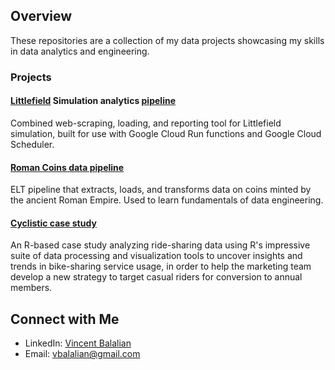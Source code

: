 ## Overview

These repositories are a collection of my data projects showcasing my skills in data analytics and engineering.

### Projects

#### [Littlefield](https://responsive.net/littlefield.html) Simulation analytics [pipeline](https://github.com/vbalalian/littlefield)

Combined web-scraping, loading, and reporting tool for Littlefield simulation, built for use with Google Cloud Run functions and Google Cloud Scheduler.

#### [Roman Coins data pipeline](https://github.com/vbalalian/roman_coins_data_pipeline)

ELT pipeline that extracts, loads, and transforms data on coins minted by the ancient Roman Empire. Used to learn fundamentals of data engineering.

#### [Cyclistic case study](https://github.com/vbalalian/Cyclistic_case_study)

An R-based case study analyzing ride-sharing data using R's impressive suite of data processing and visualization tools to uncover insights and trends in bike-sharing service usage, in order to help the marketing team develop a new strategy to target casual riders for conversion to annual members. 

## Connect with Me

* LinkedIn: [Vincent Balalian](https://www.linkedin.com/in/vincent-balalian/)
* Email: vbalalian@gmail.com
